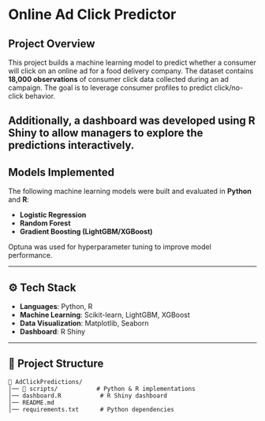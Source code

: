 # Online Ad Click Predictor

## Project Overview
This project builds a machine learning model to predict whether a consumer will click on an online ad for a food delivery company. The dataset contains **18,000 observations** of consumer click data collected during an ad campaign. The goal is to leverage consumer profiles to predict click/no-click behavior.

Additionally, a **dashboard** was developed using **R Shiny** to allow managers to explore the predictions interactively.
---

## Models Implemented
The following machine learning models were built and evaluated in **Python** and **R**:
- **Logistic Regression**
- **Random Forest**
- **Gradient Boosting (LightGBM/XGBoost)**

Optuna was used for hyperparameter tuning to improve model performance.

---

## ⚙️ Tech Stack
- **Languages**: Python, R
- **Machine Learning**: Scikit-learn, LightGBM, XGBoost
- **Data Visualization**: Matplotlib, Seaborn
- **Dashboard**: R Shiny
---

## 📂 Project Structure
```
📁 AdClickPredictions/
│── 📂 scripts/           # Python & R implementations
│── dashboard.R           # R Shiny dashboard
│── README.md            
│── requirements.txt      # Python dependencies
```


